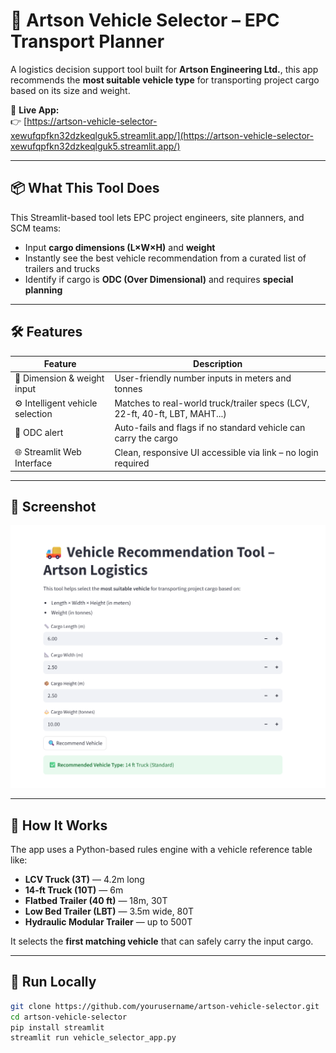 # 🚛 Artson Vehicle Selector – EPC Transport Planner

A logistics decision support tool built for **Artson Engineering Ltd.**, this app recommends the **most suitable vehicle type** for transporting project cargo based on its size and weight.

🔗 **Live App:**  
👉 [https://artson-vehicle-selector-xewufqpfkn32dzkeqlguk5.streamlit.app/](https://artson-vehicle-selector-xewufqpfkn32dzkeqlguk5.streamlit.app/)

---

## 📦 What This Tool Does

This Streamlit-based tool lets EPC project engineers, site planners, and SCM teams:

- Input **cargo dimensions (L×W×H)** and **weight**
- Instantly see the best vehicle recommendation from a curated list of trailers and trucks
- Identify if cargo is **ODC (Over Dimensional)** and requires **special planning**

---

## 🛠️ Features

| Feature                          | Description                                                                 |
|----------------------------------|-----------------------------------------------------------------------------|
| 📐 Dimension & weight input       | User-friendly number inputs in meters and tonnes                            |
| ⚙️ Intelligent vehicle selection | Matches to real-world truck/trailer specs (LCV, 22-ft, 40-ft, LBT, MAHT...) |
| 🚨 ODC alert                      | Auto-fails and flags if no standard vehicle can carry the cargo             |
| 🌐 Streamlit Web Interface        | Clean, responsive UI accessible via link – no login required                |

---

## 📸 Screenshot

<img src="vehicle-selector-screenshot.png" alt="Artson Vehicle Selector Screenshot" width="700"/>


---

## 🧠 How It Works

The app uses a Python-based rules engine with a vehicle reference table like:

- **LCV Truck (3T)** — 4.2m long
- **14-ft Truck (10T)** — 6m
- **Flatbed Trailer (40 ft)** — 18m, 30T
- **Low Bed Trailer (LBT)** — 3.5m wide, 80T
- **Hydraulic Modular Trailer** — up to 500T

It selects the **first matching vehicle** that can safely carry the input cargo.

---

## 🚀 Run Locally

```bash
git clone https://github.com/yourusername/artson-vehicle-selector.git
cd artson-vehicle-selector
pip install streamlit
streamlit run vehicle_selector_app.py

